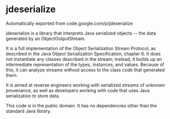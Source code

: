 # jdeserialize
Automatically exported from code.google.com/p/jdeserialize

jdeserialize is a library that interprets Java serialized objects -- the data generated by an ObjectOutputStream.

It is a full implementation of the Object Serialization Stream Protocol, as described in the Java Object Serialization Specification, chapter 6.  It does not instantiate any classes described in the stream; instead, it builds up an intermediate representation of the types, instances, and values.  Because of this, it can analyze streams without access to the class code that generated them.

It is aimed at reverse engineers working with serialized streams of unknown provenance, as well as developers working with code that uses Java serialization to store data.

This code is in the public domain.  It has no dependencies other than the standard Java library.

